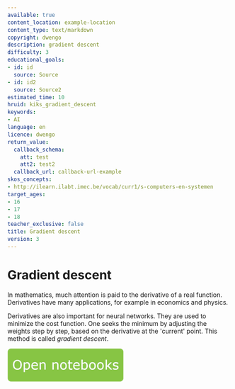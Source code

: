 ```yaml
---
available: true
content_location: example-location
content_type: text/markdown
copyright: dwengo
description: gradient descent
difficulty: 3
educational_goals:
- id: id
  source: Source
- id: id2
  source: Source2
estimated_time: 10
hruid: kiks_gradient_descent
keywords:
- AI
language: en
licence: dwengo
return_value:
  callback_schema:
    att: test
    att2: test2
  callback_url: callback-url-example
skos_concepts:
- http://ilearn.ilabt.imec.be/vocab/curr1/s-computers-en-systemen
target_ages:
- 16
- 17
- 18
teacher_exclusive: false
title: Gradient descent
version: 3
---
```

# Gradient descent
In mathematics, much attention is paid to the derivative of a real function. Derivatives have many applications, for example in economics and physics.

Derivatives are also important for neural networks. They are used to minimize the cost function. One seeks the minimum by adjusting the
weights step by step, based on the derivative at the 'current' point. This method is called _gradient descent_.

[![](embed/Knop.png "Button")](https://kiks.ilabt.imec.be/jupyterhub/?id=1760_en "Gradient descent")